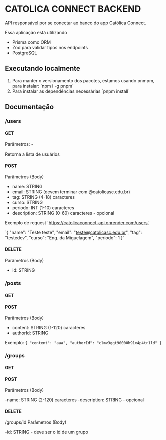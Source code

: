 # CATOLICA CONNECT BACKEND

API responsável por se conectar ao banco do app Católica Connect.

Essa aplicação está utilizando

- Prisma como ORM
- Zod para validar tipos nos endpoints
- PostgreSQL

## Executando localmente

1. Para manter o versionamento dos pacotes, estamos usando pnmpm, para instalar:
   ´npm i -g pnpm´
2. Para instalar as dependências necessárias
   ´pnpm install´

## Documentação

### /users

#### GET

Parâmetros: -

Retorna a lista de usuários

#### POST

Parâmetros (Body)

- name: STRING
- email: STRING (devem terminar com @catolicasc.edu.br)
- tag: STRING (4-18) caracteres
- curso: STRING
- periodo: INT (1-10) caracteres
- description: STRING (0-60) caracteres - opcional

Exemplo de request
´https://catolicaconnect-api.onrender.com/users´

´{
"name": "Teste teste",
"email": "teste@catolicasc.edu.br",
"tag": "testedev",
"curso": "Eng. da Miguelagem",
"periodo": 1
}´

#### DELETE

Parâmetros (Body)

- id: STRING

### /posts

#### GET

#### POST

Parâmetros (Body)

- content: STRING (1-120) caracteres
- authorId: STRING

Exemplo: `{
  "content": "aaa",
  "authorId": "clmv3ggt90000h91x4p4tr1ld"
}`

### /groups

#### GET

#### POST

Parâmetros (Body)

-name: STRING (2-120) caracteres
-description: STRING - opcional

#### DELETE

/groups/id
Parâmetros (Body)

-id: STRING - deve ser o id de um grupo
